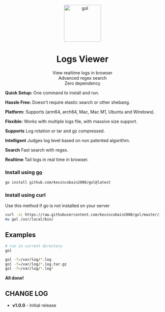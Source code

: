 <p align="center">
  <a href="https://github.com/kevincobain2000/gol">
    <img alt="gol" src="https://imgur.com/sktoYPP.png" width="120">
  </a>
</p>
<h1 align="center">
  Logs Viewer
</h1>

<p align="center">
  View realtime logs in browser<br>
  Advanced regex search<br>
  Zero dependency
</p>

**Quick Setup:** One command to install and run.

**Hassle Free:** Doesn't require elastic search or other shebang.

**Platform:** Supports (arm64, arch64, Mac, Mac M1, Ubuntu and Windows).

**Flexible:** Works with multiple logs file, with massive size support.

**Supports** Log rotation or tar and gz compressed.

**Intelligent** Judges log level based on non patented algorithm.

**Search** Fast search with regex.

**Realtime** Tail logs in real time in browser.



### Install using [go](https://github.com/kevincobain2000/gobrew)

```bash
go install github.com/kevincobain2000/gol@latest
```

### Install using curl

Use this method if go is not installed on your server

```bash
curl -sL https://raw.githubusercontent.com/kevincobain2000/gol/master/install.sh | sh
mv gol /usr/local/bin/
```

## Examples

```sh
# run in current directory
gol

gol -f=/var/log/*.log
gol -f=/var/log/*.log.tar.gz
gol -f=/var/log/*.log*
```

**All done!**

## CHANGE LOG

- **v1.0.0** - Initial release